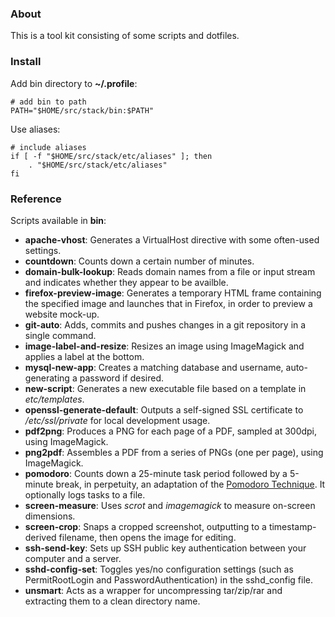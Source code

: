 ### About

This is a tool kit consisting of some scripts and dotfiles.

### Install

Add bin directory to **~/.profile**:

    # add bin to path
    PATH="$HOME/src/stack/bin:$PATH"

Use aliases:

    # include aliases
    if [ -f "$HOME/src/stack/etc/aliases" ]; then
        . "$HOME/src/stack/etc/aliases"
    fi

### Reference

Scripts available in **bin**:

* **apache-vhost**: Generates a VirtualHost directive with some often-used settings.
* **countdown**: Counts down a certain number of minutes.
* **domain-bulk-lookup**: Reads domain names from a file or input stream and indicates whether they appear to be availble.
* **firefox-preview-image**: Generates a temporary HTML frame containing the specified image and launches that in Firefox, in order to preview a website mock-up.
* **git-auto**: Adds, commits and pushes changes in a git repository in a single command.
* **image-label-and-resize**: Resizes an image using ImageMagick and applies a label at the bottom.
* **mysql-new-app**: Creates a matching database and username, auto-generating a password if desired.
* **new-script**: Generates a new executable file based on a template in *etc/templates*.
* **openssl-generate-default**: Outputs a self-signed SSL certificate to */etc/ssl/private* for local development usage.
* **pdf2png**: Produces a PNG for each page of a PDF, sampled at 300dpi, using ImageMagick.
* **png2pdf**: Assembles a PDF from a series of PNGs (one per page), using ImageMagick.
* **pomodoro**: Counts down a 25-minute task period followed by a 5-minute break, in perpetuity, an adaptation of the [Pomodoro Technique](http://en.wikipedia.org/wiki/Pomodoro_Technique). It optionally logs tasks to a file.
* **screen-measure**: Uses *scrot* and *imagemagick* to measure on-screen dimensions.
* **screen-crop**: Snaps a cropped screenshot, outputting to a timestamp-derived filename, then opens the image for editing.
* **ssh-send-key**: Sets up SSH public key authentication between your computer and a server.
* **sshd-config-set**: Toggles yes/no configuration settings (such as PermitRootLogin and PasswordAuthentication) in the sshd\_config file.
* **unsmart**: Acts as a wrapper for uncompressing tar/zip/rar and extracting them to a clean directory name.
